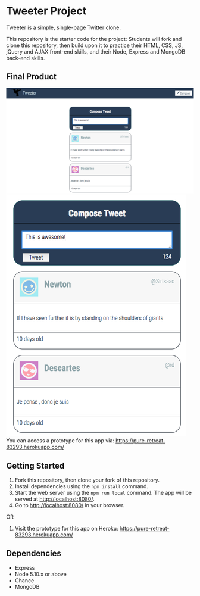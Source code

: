 # Tweeter Project

Tweeter is a simple, single-page Twitter clone.

This repository is the starter code for the project: Students will fork and clone this repository, then build upon it to practice their HTML, CSS, JS, jQuery and AJAX front-end skills, and their Node, Express and MongoDB back-end skills.

## Final Product
!["screenshot of full app GUI"](/public/images/Full_GUI.png)
!["screenshot of zoomed in portion of GUI"](/public/images/Zoomed_GUI.png)
You can access a prototype for this app via: https://pure-retreat-83293.herokuapp.com/

## Getting Started

1. Fork this repository, then clone your fork of this repository.
2. Install dependencies using the `npm install` command.
3. Start the web server using the `npm run local` command. The app will be served at <http://localhost:8080/>.
4. Go to <http://localhost:8080/> in your browser.

OR

1. Visit the prototype for this app on Heroku: https://pure-retreat-83293.herokuapp.com/

## Dependencies

- Express
- Node 5.10.x or above
- Chance
- MongoDB
